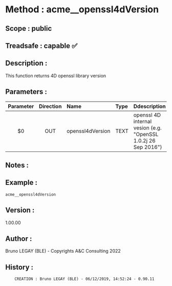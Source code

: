 ﻿# **Method :** acme__openssl4dVersion
## **Scope :** public
## **Treadsafe :** capable ✅ 
## **Description :** 
This function returns 4D openssl library version
## **Parameters :** 
| Parameter | Direction | Name | Type | Ddescription | 
|:----:|:----:|:----|:----|:----| 
| $0 | OUT | openssl4dVersion | TEXT | openssl 4D internal vesion (e.g. "OpenSSL 1.0.2j  26 Sep 2016") | 

## **Notes :** 

## **Example :** 
```
acme__openssl4dVersion
```
## **Version :** 
1.00.00
## **Author :** 
Bruno LEGAY (BLE) - Copyrights A&C Consulting 2022
## **History :** 
 
        CREATION : Bruno LEGAY (BLE) - 06/12/2019, 14:52:24 - 0.90.11
